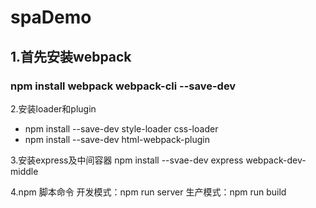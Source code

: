 # spaDemo
## 1.首先安装webpack
### npm install webpack webpack-cli --save-dev

2.安装loader和plugin
- npm install --save-dev style-loader css-loader
- npm install --save-dev html-webpack-plugin

3.安装express及中间容器
npm install --svae-dev express webpack-dev-middle

4.npm 脚本命令
 开发模式：npm run server
 生产模式：npm run build
